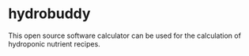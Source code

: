 # hydrobuddy
This open source software calculator can be used for the calculation of hydroponic nutrient recipes. 
